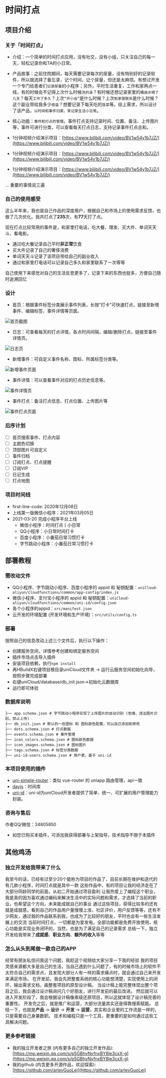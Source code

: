 # 时间打点

## 项目介绍

### 关于「时间打点」

- 介绍：一个简单的时间打点应用，没有社交，没有小组，只关注自己的每一天，轻松记录你和TA的小日常。
- 产品故事：之前住院期间，每天需要记录每次的尿量，没有特别好的记录软件，所以就选择了备忘录，记个时间，记个尿量，但还是太麻烦。有想过开发一个专门给患者们`记录尿量`的小程序；另外，平时生活重复，工作和家两点一线，有的时候会不记得上次什么时候`洗的澡`？有时候还想记录家里的`桶装水喝了几天`？每天`工作了多久`？上次`“开小会”`是什么时候？上次`和家里联系`是什么时候？这个副业带给我多少`收益`？想要记录下每天吃的`饭菜`等。综上需求，所以设计了该产品，`以时间和事件归类，来记录生活小日常`。
- 核心功能：`事件和打点的管理`。事件打点支持记录时间、位置、备注、上传图片等，事件可进行分类，可以查看每天打点日志，支持记录事件打点总和。

- 1分钟视频介绍演示项目：[https://www.bilibili.com/video/BV1w54y1b7JZ/](https://www.bilibili.com/video/BV1w54y1b7JZ/)
- 1分钟视频介绍演示项目：[https://www.bilibili.com/video/BV1w54y1b7JZ/](https://www.bilibili.com/video/BV1w54y1b7JZ/)
- 1分钟视频介绍演示项目：[https://www.bilibili.com/video/BV1w54y1b7JZ/](https://www.bilibili.com/video/BV1w54y1b7JZ/)

... 重要的事情说三遍

### 自己的使用感受

这么半年来，我也是自己作品的深度用户，根据自己和市场上的使用需求反馈，也做了几次优化。我共打点了**235**次，有**77**天打了点。

现在打点比较常用的事件是，和家里打电话，吃大餐、理发、买大件、单词天天斗、看电影。

- 通过吃大餐记录自己平时**非正常**饮食
- 买大件记录了自己的奢侈消费
- 单词天天斗记录了该项目带给自己的副业收入
- 通过和家里打电话可以记录自己多久和家里联系了一次等等

自己使用下来感觉对自己的生活反思更多了，记录下来的东西也挺多，方便自己随时追溯回忆

### 设计

- 首页：根据事件标签分类展示事件列表，长按“打卡”可快速打点，链接至新增事件、编辑标签、事件详情等页面。

![首页截图](http://img.i7xy.cn/20210328234105.png)

- 日志：可查看每天的打点详情，各点时间间隔，编辑/删除打点，链接至事件详情页。

![日志页](http://img.i7xy.cn/20210328234446.png)

- 新增事件：可自定义事件名称、图标、所属标签分类等。

![新增事件页面](http://img.i7xy.cn/20210328234512.png)

- 事件详情：可以查看事件对应的打点历史信息等。

![事件详情页](http://img.i7xy.cn/20210328234537.png)

- 事件打点：备注打点信息、打点位置、上传图片等

![事件打点页面](http://img.i7xy.cn/20210328234554.png)

### 后序计划

- [ ] 首页搜索事件、打点内容
- [ ] 主题色切换
- [ ] 顶部图片可自定义
- [ ] 事件归档
- [ ] 订阅打点、打点提醒
- [ ] 订阅VIP
- [ ] 日记生成
- [ ] 打点地图

### 项目时间线

- first-line-code: 2020年12月08日
- 上线第一版微信小程序：2021年03月05日
- 2021-03-20 完成小程序平台上线
  - 微信小程序：时间打点丨小日常
  - QQ小程序：小日常时间打卡
  - 百度小程序：小番茄日常习惯打卡
  - 字节跳动小程序：小番茄日常习惯打卡

## 部署教程

### 需改动文件

- QQ小程序、字节跳动小程序、百度小程序的 appid 和 秘钥配置：`uniCloud-aliyun/cloudfunctions/common/app-config/index.js`
- 微信小程序、支付宝小程序的 appid 和 秘钥配置：`uniCloud-aliyun/cloudfunctions/common/uni-id/config.json`
- 各个小程序的appid：`src/manifest.json`
- 云开发的环境配置 (开发环境和生产环境)：`src/utils/config.ts`

### 部署

按照自己的信息改动上述三个文件后，执行以下操作：

- 创建服务空间，详情参考创建和绑定服务空间
- 插件市场点击导入插件
- 安装项目依赖，执行`npm install`
- 再HBuildX右键项目根目录uniCloud文件夹 -> 运行云服务空间初始化向导，按照步骤完成部署
- 右键uniCloud/database/db_init.json->初始化云数据库
- 运行即可体验

### 数据库说明

```text
├── app.schema.json # 字节跳动小程序实现了上传图片的自动识别 (色情、违法图片识别，禁止上传)
├── db_init.json # 默认的一些图标 和 图标颜色配置，可以自己添加和修改
├── dots.schema.json # 打点数据
├── events.schema.json # 事件管理
├── icon_colors.schema.json # 图标颜色数据
├── icon_images.schema.json # 图标图片
├── tags.schema.json # 标签分类数据
├── uni-id-users.schema.json # 用户表，基于 uni-id
```

### 本项目使用的插件

- [uni-simple-router](https://hhyang.cn/v2/start/quickstart.html)：类似 vue-router 的 uniapp 路由管理，api一致
- [dayjs](https://day.js.org/docs/en/display/format)：时间库
- [uni-id](https://uniapp.dcloud.io/uniCloud/uni-id)：uni-id为uniCloud开发者提供了简单、统一、可扩展的用户管理能力封装。

### 咨询与售后

作者QQ/微信：34805850

- 如您已购买本插件，可添加我获得部署与上架指导，技术指导不限于本插件

## 其他鸡汤

### 独立开发给我带来了什么

我至今的话，已经有过至少20个能称为项目的作品了，目前长期在维护和迭代的有几款小程序，时间打点就是其中一款
这些作品中，有的项目让我的经济走在了大部分同龄同学的前面，从初二开始通过项目盈利
让我热爱上了编程这个职业，我是真的因为喜欢通过编码来解决生活中的实际问题和需求，才选择了当前的职业，也希望这个方向，未来能成就自己的事业
通过这些项目，获得比较多的还有就是成就感，看到自己的作品用户量慢慢上涨，社区评价，用户反馈等等，还有不少网友，通过我的作品联系到我，也成为了比较好的朋友，平时也会有一些生活发展上的交流
当前时间打点，一切都是为爱发电，全部功能都是免费开放使用，核心功能是实现业务闭环的，当然，也是为了满足自己的记录需求
总结一下，独立开发给我带来了**成就感**、**职业方向**、**额外的收入**等等

### 怎么从头到尾做一款自己的APP

经常有朋友私信问我这个问题，我趁这个视频给大家分享一下我的经验
我的项目灵感来源都大多是自己的生活，当自己遇到什么问题了，有的时候市场上的软件不太符合自己的需求点，且发现大部分人有一样的需求痛点时，就会通过自己来开发来满足市场。
在开发前，我会先把整套系统的核心功能想清楚，实现使用上的闭环，输出需求文档，画整套项目的原型设计稿。
当设计稿上能完整体现出整个项目之后，我会通过设计稿询问几个好朋友，进行开发前的最后改进。
然后就可以进入开发阶段了，我会根据设计稿像素级还原项目，所以这就体现了设计稿完善的重要性。
开发完之后，就是推广和运营，大部分流量其实还是得靠搜索赋能。
总结一下，也就是**产品** → **设计** → **开发** → **运营**，其实和企业里的工作流是一样的，只是需要自己身兼数职。
技术和编程只是一个工具，更重要的是如何通过这些工具解决问题。

### 更多参考链接

- 我的独立开发者之旅 (内有更多自己的独立开发作品): [https://mp.weixin.qq.com/s/p5GBhvNyfnxBY8Ie3cxX-g](https://mp.weixin.qq.com/s/p5GBhvNyfnxBY8Ie3cxX-g)
- 我的github (内含更多开源作品，欢迎探索): [https://github.com/arleyGuoLei](https://github.com/arleyGuoLei)
